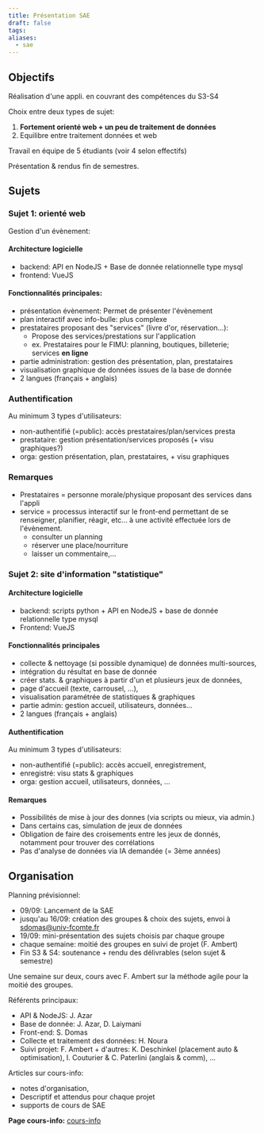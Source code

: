 ```yaml
---
title: Présentation SAE
draft: false
tags: 
aliases:
  - sae
---
```

## Objectifs

Réalisation d'une appli. en couvrant des compétences du S3-S4

Choix entre deux types de sujet:
1. **Fortement orienté web + un peu de traitement de données**
2. Equilibre entre traitement données et web

Travail en équipe de 5 étudiants (voir 4 selon effectifs)

Présentation & rendus fin de semestres.

## Sujets

### Sujet 1: orienté web

Gestion d'un évènement:

#### Architecture logicielle
- backend: API en NodeJS + Base de donnée relationnelle type mysql
- frontend: VueJS

#### Fonctionnalités principales:
- présentation évènement: Permet de présenter l'évènement
- plan interactif avec info-bulle: plus complexe
- prestataires proposant des "services" (livre d'or, réservation...):
	- Propose des services/prestations sur l'application
	- ex. Prestataires pour le FIMU: planning, boutiques, billeterie; services **en ligne**
- partie administration: gestion des présentation, plan, prestataires
- visualisation graphique de données issues de la base de donnée
- 2 langues (français + anglais)

### Authentification

Au minimum 3 types d'utilisateurs:
- non-authentifié (=public): accès prestataires/plan/services presta
- prestataire: gestion présentation/services proposés (+ visu graphiques?)
- orga: gestion présentation, plan, prestataires, + visu graphiques

### Remarques

- Prestataires = personne morale/physique proposant des services dans l'appli
- service = processus interactif sur le front-end permettant de se renseigner, planifier, réagir, etc... à une activité effectuée lors de l'évènement.
	- consulter un planning
	- réserver une place/nourriture
	- laisser un commentaire,...

### Sujet 2: site d'information "statistique"

#### Architecture logicielle
- backend: scripts python + API en NodeJS + base de donnée relationnelle type mysql
- Frontend: VueJS

#### Fonctionnalités principales
- collecte & nettoyage (si possible dynamique) de données multi-sources,
- intégration du résultat en base de donnée
- créer stats. & graphiques à partir d'un et plusieurs jeux de données,
- page d'accueil (texte, carrousel, ...),
- visualisation paramétrée de statistiques & graphiques
- partie admin: gestion accueil, utilisateurs, données...
- 2 langues (français + anglais)

#### Authentification

Au minimum 3 types d'utilisateurs:
- non-authentifié (=public): accès accueil, enregistrement,
- enregistré: visu stats & graphiques
- orga: gestion accueil, utilisateurs, données, ...

#### Remarques
- Possibilités de mise à jour des donnes (via scripts ou mieux, via admin.)
- Dans certains cas, simulation de jeux de données
- Obligation de faire des croisements entre les jeux de donnés, notamment pour trouver des corrélations
- Pas d'analyse de données via IA demandée (= 3ème années)

## Organisation

Planning prévisionnel:
- 09/09: Lancement de la SAE
- jusqu'au 16/09: création des groupes & choix des sujets, envoi à sdomas@univ-fcomte.fr
- 19/09: mini-présentation des sujets choisis par chaque groupe
- chaque semaine: moitié des groupes en suivi de projet (F. Ambert)
- Fin S3 & S4: soutenance + rendu des délivrables (selon sujet & semestre)

Une semaine sur deux, cours avec F. Ambert sur la méthode agile pour la moitié des groupes.

Référents principaux:
- API & NodeJS: J. Azar
- Base de donnée: J. Azar, D. Laiymani
- Front-end: S. Domas
- Collecte et traitement des données: H. Noura
- Suivi projet: F. Ambert
\+ d'autres: K. Deschinkel (placement auto & optimisation), I. Couturier & C. Paterlini (anglais & comm), ...

Articles sur cours-info:
- notes d'organisation,
- Descriptif et attendus pour chaque projet
- supports de cours de SAE

**Page cours-info:** [cours-info](https://cours-info.iut-bm.univ-fcomte.fr/index.php/menu-cours-s3/sae-dev-appli-avec-bdd)
